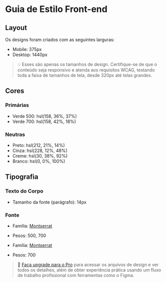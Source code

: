 # Guia de Estilo Front-end  

## Layout  

Os designs foram criados com as seguintes larguras:  

- Mobile: 375px  
- Desktop: 1440px  

> 💡 Esses são apenas os tamanhos de design. Certifique-se de que o conteúdo seja responsivo e atenda aos requisitos WCAG, testando toda a faixa de tamanhos de tela, desde 320px até telas grandes.  

## Cores  

### Primárias  

- Verde 500: hsl(158, 36%, 37%)  
- Verde 700: hsl(158, 42%, 18%)  

### Neutras  

- Preto: hsl(212, 21%, 14%)  
- Cinza: hsl(228, 12%, 48%)  
- Creme: hsl(30, 38%, 92%)  
- Branco: hsl(0, 0%, 100%)  

## Tipografia  

### Texto do Corpo  

- Tamanho da fonte (parágrafo): 14px  

### Fonte  

- Família: [Montserrat](https://fonts.google.com/specimen/Montserrat)  
- Pesos: 500, 700  

- Família: [Montserrat](https://fonts.google.com/specimen/Fraunces)  
- Pesos: 700  

> 💎 [Faça upgrade para o Pro](https://www.frontendmentor.io/pro?ref=style-guide) para acessar os arquivos de design e ver todos os detalhes, além de obter experiência prática usando um fluxo de trabalho profissional com ferramentas como o Figma.